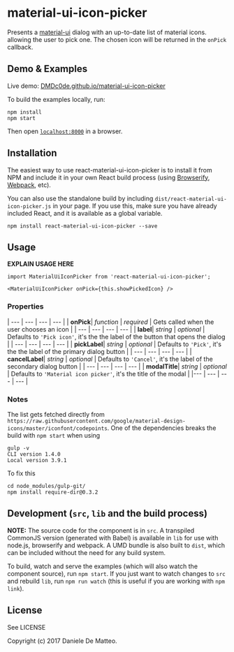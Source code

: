 # material-ui-icon-picker

Presents a [material-ui](http://www.material-ui.com/#/) dialog with an up-to-date list of material icons. allowing the user to pick one.
The chosen icon will be returned in the `onPick` callback.


## Demo & Examples

Live demo: [DMDc0de.github.io/material-ui-icon-picker](http://DMDc0de.github.io/material-ui-icon-picker/)

To build the examples locally, run:

```
npm install
npm start
```

Then open [`localhost:8000`](http://localhost:8000) in a browser.


## Installation

The easiest way to use react-material-ui-icon-picker is to install it from NPM and include it in your own React build process (using [Browserify](http://browserify.org), [Webpack](http://webpack.github.io/), etc).

You can also use the standalone build by including `dist/react-material-ui-icon-picker.js` in your page. If you use this, make sure you have already included React, and it is available as a global variable.

```
npm install react-material-ui-icon-picker --save
```


## Usage

__EXPLAIN USAGE HERE__

```
import MaterialUiIconPicker from 'react-material-ui-icon-picker';

<MaterialUiIconPicker onPick={this.showPickedIcon} />
```

### Properties
| --- | --- | --- | --- |
| **onPick**| *function* | *required* | Gets called when the user chooses an icon |
| --- | --- | --- | --- |
| **label**| *string* | *optional* | Defaults to `'Pick icon'`, it's the the label of the button that opens the dialog |
| --- | --- | --- | --- |
| **pickLabel**| *string* | *optional* | Defaults to `'Pick'`, it's the the label of the primary dialog button |
| --- | --- | --- | --- |
| **cancelLabel**| *string* | *optional* | Defaults to `'Cancel'`, it's the label of the secondary dialog button |
| --- | --- | --- | --- |
| **modalTitle**| *string* | *optional* | Defaults to `'Material icon picker'`, it's the title of the modal |
|--- | --- | --- | --- |



### Notes

The list gets fetched directly from `https://raw.githubusercontent.com/google/material-design-icons/master/iconfont/codepoints`.
One of the dependencies breaks the build with `npm start` when using
 
```
gulp -v
CLI version 1.4.0
Local version 3.9.1

```
To fix this

```
cd node_modules/gulp-git/
npm install require-dir@0.3.2

```

## Development (`src`, `lib` and the build process)

**NOTE:** The source code for the component is in `src`. A transpiled CommonJS version (generated with Babel) is available in `lib` for use with node.js, browserify and webpack. A UMD bundle is also built to `dist`, which can be included without the need for any build system.

To build, watch and serve the examples (which will also watch the component source), run `npm start`. If you just want to watch changes to `src` and rebuild `lib`, run `npm run watch` (this is useful if you are working with `npm link`).

## License

See LICENSE

Copyright (c) 2017 Daniele De Matteo.

